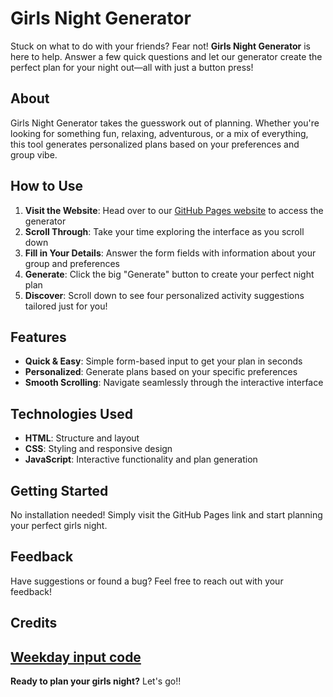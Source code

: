 # Girls Night Generator

Stuck on what to do with your friends? Fear not! **Girls Night Generator** is here to help. Answer a few quick questions and let our generator create the perfect plan for your night out—all with just a button press!

## About

Girls Night Generator takes the guesswork out of planning. Whether you're looking for something fun, relaxing, adventurous, or a mix of everything, this tool generates personalized plans based on your preferences and group vibe.

## How to Use

1. **Visit the Website**: Head over to our [GitHub Pages website](https://evangelinagrimes.github.io/) to access the generator
2. **Scroll Through**: Take your time exploring the interface as you scroll down
3. **Fill in Your Details**: Answer the form fields with information about your group and preferences
4. **Generate**: Click the big "Generate" button to create your perfect night plan
5. **Discover**: Scroll down to see four personalized activity suggestions tailored just for you!

## Features

- **Quick & Easy**: Simple form-based input to get your plan in seconds
- **Personalized**: Generate plans based on your specific preferences
- **Smooth Scrolling**: Navigate seamlessly through the interactive interface

## Technologies Used

- **HTML**: Structure and layout
- **CSS**: Styling and responsive design
- **JavaScript**: Interactive functionality and plan generation

## Getting Started

No installation needed! Simply visit the GitHub Pages link and start planning your perfect girls night.

## Feedback

Have suggestions or found a bug? Feel free to reach out with your feedback!

## Credits
[Weekday input code](https://codepen.io/steelwater/pen/BjeZQx)
---

**Ready to plan your girls night?** Let's go!!